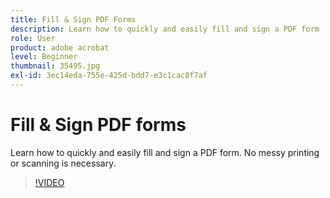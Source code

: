 ```yaml
---
title: Fill & Sign PDF Forms
description: Learn how to quickly and easily fill and sign a PDF form
role: User
product: adobe acrobat
level: Beginner
thumbnail: 35495.jpg
exl-id: 3ec14eda-755e-425d-bdd7-e3c1cac8f7af
---
```

# Fill & Sign PDF forms

Learn how to quickly and easily fill and sign a PDF form. No messy printing or scanning is necessary.

>[!VIDEO](https://video.tv.adobe.com/v/35495?hidetitle=true)

